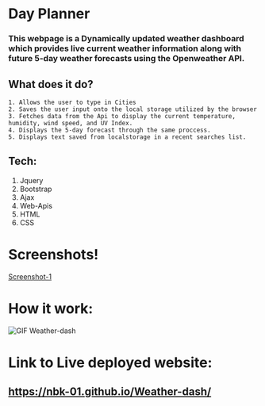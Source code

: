 # Day Planner

 ### This webpage is a Dynamically updated weather dashboard which provides live current weather information along with future 5-day weather forecasts using the Openweather API.

## What does it do?
    1. Allows the user to type in Cities 
    2. Saves the user input onto the local storage utilized by the browser
    3. Fetches data from the Api to display the current temperature, humidity, wind speed, and UV Index.
    4. Displays the 5-day forecast through the same proccess.
    5. Displays text saved from localstorage in a recent searches list.
    
## Tech:
   1. Jquery
   2. Bootstrap
   3. Ajax
   4. Web-Apis
   5. HTML
   6. CSS


# Screenshots!
[Screenshot-1](https://user-images.githubusercontent.com/73779089/128587925-8ab5e38a-3890-4105-8b20-4a073ea44b9c.PNG)


# How it work:

![GIF Weather-dash](https://user-images.githubusercontent.com/73779089/128587932-595cfc20-bf3b-4529-9dbe-13021049c6e7.gif)


# Link to Live deployed website:

## https://nbk-01.github.io/Weather-dash/
